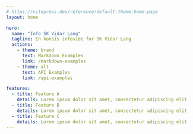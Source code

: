```yaml
---
# https://vitepress.dev/reference/default-theme-home-page
layout: home

hero:
  name: "Info SK Vidar Lang"
  tagline: En konsis infoside for SK Vidar Lang
  actions:
    - theme: brand
      text: Markdown Examples
      link: /markdown-examples
    - theme: alt
      text: API Examples
      link: /api-examples

features:
  - title: Feature A
    details: Lorem ipsum dolor sit amet, consectetur adipiscing elit
  - title: Feature B
    details: Lorem ipsum dolor sit amet, consectetur adipiscing elit
  - title: Feature C
    details: Lorem ipsum dolor sit amet, consectetur adipiscing elit
---
```

